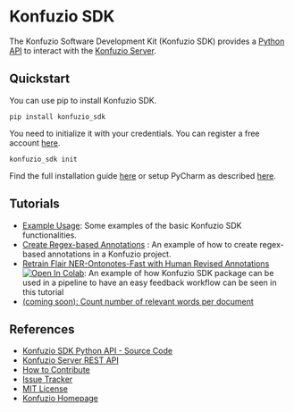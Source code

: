 # Konfuzio SDK

The Konfuzio Software Development Kit (Konfuzio SDK) provides a [Python API](https://dev.konfuzio.com/sdk/sourcecode.html) to interact with the 
[Konfuzio Server](https://dev.konfuzio.com/index.html#konfuzio-server).

## Quickstart

You can use pip to install Konfuzio SDK.

  `pip install konfuzio_sdk`

You need to initialize it with your credentials. You can register a free account [here](https://app.konfuzio.com/accounts/signup/).

  `konfuzio_sdk init`

Find the full installation guide [here](https://dev.konfuzio.com/sdk/configuration_reference.html)
or setup PyCharm as described [here](https://dev.konfuzio.com/sdk/quickstart_pycharm.html).


## Tutorials

- [Example Usage](https://dev.konfuzio.com/sdk/examples/examples.html): Some examples of the basic Konfuzio SDK functionalities.
- [Create Regex-based Annotations](https://dev.konfuzio.com/sdk/examples/examples.html#create-regex-based-annotations)
: An example of how to create regex-based annotations in a Konfuzio project.
- [Retrain Flair NER-Ontonotes-Fast with Human Revised Annotations](https://dev.konfuzio.com/sdk/examples/examples.html#retrain-flair-ner-ontonotes-fast-with-human-revised-annotations) [![Open In Colab](https://colab.research.google.com/assets/colab-badge.svg)](https://colab.research.google.com/github/konfuzio-ai/document-ai-python-sdk/blob/master/docs/sdk/examples/human_in_the_loop.ipynb): An example of how Konfuzio SDK package can be used in a pipeline to have an easy feedback workflow can be seen in this tutorial
- [(coming soon): Count number of relevant words per document](https://github.com/konfuzio-ai/document-ai-python-sdk/issues/)


## References

- [Konfuzio SDK Python API - Source Code](https://dev.konfuzio.com/sdk/sourcecode.html)
- [Konfuzio Server REST API](https://app.konfuzio.com/v2/swagger/)
- [How to Contribute](https://dev.konfuzio.com/sdk/contribution.html)
- [Issue Tracker](https://github.com/konfuzio-ai/document-ai-python-sdk/issues)
- [MIT License](https://github.com/konfuzio-ai/document-ai-python-sdk/blob/master/LICENSE.md)
- [Konfuzio Homepage](https://www.konfuzio.com/en/)
